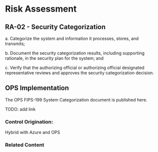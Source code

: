 # Risk Assessment
## RA-02 - Security Categorization

a. Categorize the system and information it processes, stores, and transmits;

b. Document the security categorization results, including supporting rationale, in the security plan for the system; and

c. Verify that the authorizing official or authorizing official designated representative reviews and approves the security categorization decision.

## OPS Implementation

The OPS FIPS-199 System Categorization document is published here.

TODO: add link


### Control Origination:

Hybrid with Azure and OPS

### Related Content
